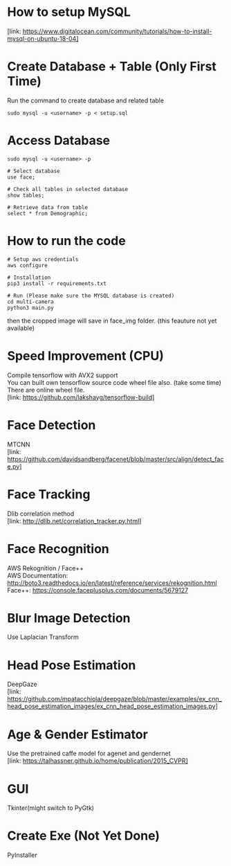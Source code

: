 # How to setup MySQL
[link: https://www.digitalocean.com/community/tutorials/how-to-install-mysql-on-ubuntu-18-04]

# Create Database + Table (Only First Time)
Run the command to create database and related table
```
sudo mysql -u <username> -p < setup.sql  
```
# Access Database
```
sudo mysql -u <username> -p

# Select database
use face;

# Check all tables in selected database
show tables;

# Retrieve data from table
select * from Demographic;
```

# How to run the code
```
# Setup aws credentials  
aws configure  

# Installation   
pip3 install -r requirements.txt  

# Run (Please make sure the MYSQL database is created)  
cd multi-camera 
python3 main.py  
```

then the cropped image will save in face_img folder. (this feauture not yet available)  

# Speed Improvement (CPU)
Compile tensorflow with AVX2 support  
You can built own tensorflow source code wheel file also. (take some time)  
There are online wheel file.  
[link: https://github.com/lakshayg/tensorflow-build]

# Face Detection
MTCNN  
[link: https://github.com/davidsandberg/facenet/blob/master/src/align/detect_face.py]

# Face Tracking
Dlib correlation method  
[link: http://dlib.net/correlation_tracker.py.html]

# Face Recognition
AWS Rekognition / Face++  
AWS Documentation: http://boto3.readthedocs.io/en/latest/reference/services/rekognition.html  
Face++: https://console.faceplusplus.com/documents/5679127  

# Blur Image Detection
Use Laplacian Transform  

# Head Pose Estimation
DeepGaze  
[link: https://github.com/mpatacchiola/deepgaze/blob/master/examples/ex_cnn_head_pose_estimation_images/ex_cnn_head_pose_estimation_images.py]  

# Age & Gender Estimator
Use the pretrained caffe model for agenet and gendernet  
[link: https://talhassner.github.io/home/publication/2015_CVPR]

# GUI
Tkinter(might switch to PyGtk)  

# Create Exe (Not Yet Done)
PyInstaller
